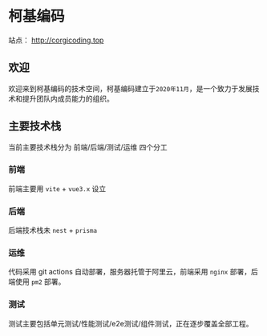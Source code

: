 # 柯基编码

站点： http://corgicoding.top

## 欢迎

欢迎来到柯基编码的技术空间，柯基编码建立于`2020年11月`，是一个致力于发展技术和提升团队内成员能力的组织。

## 主要技术栈

当前主要技术栈分为 前端/后端/测试/运维 四个分工

### 前端

前端主要用 `vite` + `vue3.x` 设立

### 后端

后端技术栈未 `nest` + `prisma`

### 运维

代码采用 git actions 自动部署，服务器托管于阿里云，前端采用 `nginx` 部署，后端使用 `pm2` 部署。

### 测试

测试主要包括单元测试/性能测试/e2e测试/组件测试，正在逐步覆盖全部工程。
